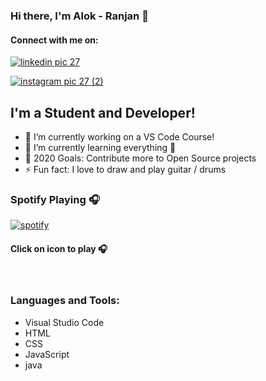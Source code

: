### Hi there, I'm Alok - Ranjan  👋
#### Connect with me on:
[![linkedin pic 27](https://user-images.githubusercontent.com/68586103/90338616-87260f00-e008-11ea-9dcf-52e791ad7f90.jpg)](https://www.linkedin.com/in/alok-ranjan-bb23b21b3/)

[![instagram pic 27 (2)](https://user-images.githubusercontent.com/68586103/90338766-9f4a5e00-e009-11ea-9301-a47ac2f480a0.jpg)](https://www.instagram.com/alok_arya_27/)

## I'm a Student and  Developer!

- 🔭 I’m currently working on a VS Code Course!
- 🌱 I’m currently learning everything 🤣
- 🥅 2020 Goals: Contribute more to Open Source projects
- ⚡ Fun fact: I love to draw and play guitar / drums

### Spotify Playing 🎧
[![spotify](https://user-images.githubusercontent.com/68586103/90339400-200b5900-e00e-11ea-81d2-735df8694d6b.png)](https://open.spotify.com/artist/2sf28o6euxEDpYkG9dMtuM)
####   Click on icon to play 🎧

<br />

### Languages and Tools:

* Visual Studio Code
* HTML  
* CSS
* JavaScript 
* java

<br />
<br />









